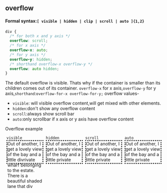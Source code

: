 ## overflow

#### Formal syntax:`[ visible | hidden | clip | scroll | auto ]{1,2}`

```css
div {
  /* for both x and y axis */
  overflow: scroll;
  /* for x axis */
  overflow-x: auto;
  /* for y axis */
  overflow-y: hidden;
  /* shorthand overflow-x overflow-y */
  overflow: auto hidden;
}
```

The default overflow is visible. Thats why if the container is smaller than its children comes out of its container. `overflow-x` for x axis,`overflow-y` for y axis,`shorthand`:`overflow-for-x overflow-for-y;` overflow values-

- `visible`: will visible overflow content,will get mixed with other elements.
- `hidden`:don't show any overflow content
- `scroll`:always show scroll bar
- `auto`:only scrollbar if x axis or y axis have overflow content

Overflow example

<html>

<head>
  <style>
    .main {
      display: flex;
      justify-content: space-around;
    }

    .main>* {
      margin: 1em;
      font-size: 1.2em;
      height: 20rem;
    }

    .paragraph {
      width: 8em;
      height: 5em;
      border: dotted;
    }

    div.visible {
      overflow: visible;
    }

    div.hidden {
      overflow: hidden;
    }

    div.scroll {
      overflow: scroll;
    }

    div.auto {
      overflow: auto;
    }

  </style>
</head>

<body>
  <div class="main">
    <div>
      <code>visible</code>
      <div class="paragraph visible">
        Out of another, I get a lovely view of the bay and a little divrivate wharf belonging to the estate. There is a
        beautiful shaded lane that
        div
      </div>
    </div>
    <div>
      <code>hidden</code>
      <div class="paragraph hidden">
        Out of another, I get a lovely view of the bay and a little private wharf belonging to the estate. There is a
        beautiful shaded lane that
        div
      </div>
    </div>
    <div>
      <code>scroll</code>
      <div class="paragraph scroll">
        Out of another, I get a lovely view of the bay and a little private wharf belonging to the estate. There is
        a
        beautiful shaded lane that
        div
      </div>
    </div>
    <div>
      <code>auto</code>
      <div class="paragraph auto">
        Out of another, I get a lovely view of the bay and a little private wharf belonging to the estate. There
        is a
        beautiful shaded lane that
        div
      </div>
    </div>

</body>

</html>
